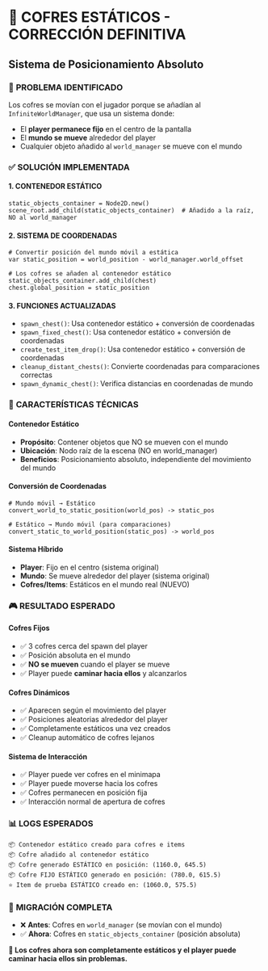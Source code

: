 # 🔧 COFRES ESTÁTICOS - CORRECCIÓN DEFINITIVA
## Sistema de Posicionamiento Absoluto

### 🎯 **PROBLEMA IDENTIFICADO**
Los cofres se movían con el jugador porque se añadían al `InfiniteWorldManager`, que usa un sistema donde:
- El **player permanece fijo** en el centro de la pantalla
- El **mundo se mueve** alrededor del player
- Cualquier objeto añadido al `world_manager` se mueve con el mundo

### ✅ **SOLUCIÓN IMPLEMENTADA**

#### **1. CONTENEDOR ESTÁTICO**
```gdscript
static_objects_container = Node2D.new()
scene_root.add_child(static_objects_container)  # Añadido a la raíz, NO al world_manager
```

#### **2. SISTEMA DE COORDENADAS**
```gdscript
# Convertir posición del mundo móvil a estática
var static_position = world_position - world_manager.world_offset

# Los cofres se añaden al contenedor estático
static_objects_container.add_child(chest)
chest.global_position = static_position
```

#### **3. FUNCIONES ACTUALIZADAS**
- `spawn_chest()`: Usa contenedor estático + conversión de coordenadas
- `spawn_fixed_chest()`: Usa contenedor estático + conversión de coordenadas  
- `create_test_item_drop()`: Usa contenedor estático + conversión de coordenadas
- `cleanup_distant_chests()`: Convierte coordenadas para comparaciones correctas
- `spawn_dynamic_chest()`: Verifica distancias en coordenadas de mundo

### 🔧 **CARACTERÍSTICAS TÉCNICAS**

#### **Contenedor Estático**
- **Propósito**: Contener objetos que NO se mueven con el mundo
- **Ubicación**: Nodo raíz de la escena (NO en world_manager)
- **Beneficios**: Posicionamiento absoluto, independiente del movimiento del mundo

#### **Conversión de Coordenadas**
```gdscript
# Mundo móvil → Estático
convert_world_to_static_position(world_pos) -> static_pos

# Estático → Mundo móvil (para comparaciones)
convert_static_to_world_position(static_pos) -> world_pos
```

#### **Sistema Híbrido**
- **Player**: Fijo en el centro (sistema original)
- **Mundo**: Se mueve alrededor del player (sistema original)
- **Cofres/Items**: Estáticos en el mundo real (NUEVO)

### 🎮 **RESULTADO ESPERADO**

#### **Cofres Fijos**
- ✅ 3 cofres cerca del spawn del player
- ✅ Posición absoluta en el mundo
- ✅ **NO se mueven** cuando el player se mueve
- ✅ Player puede **caminar hacia ellos** y alcanzarlos

#### **Cofres Dinámicos**
- ✅ Aparecen según el movimiento del player
- ✅ Posiciones aleatorias alrededor del player
- ✅ Completamente estáticos una vez creados
- ✅ Cleanup automático de cofres lejanos

#### **Sistema de Interacción**
- ✅ Player puede ver cofres en el minimapa
- ✅ Player puede moverse hacia los cofres
- ✅ Cofres permanecen en posición fija
- ✅ Interacción normal de apertura de cofres

### 📊 **LOGS ESPERADOS**
```
📦 Contenedor estático creado para cofres e items
📦 Cofre añadido al contenedor estático
📦 Cofre generado ESTÁTICO en posición: (1160.0, 645.5)
📦 Cofre FIJO ESTÁTICO generado en posición: (780.0, 615.5)
⭐ Item de prueba ESTÁTICO creado en: (1060.0, 575.5)
```

### 🔄 **MIGRACIÓN COMPLETA**
- ❌ **Antes**: Cofres en `world_manager` (se movían con el mundo)
- ✅ **Ahora**: Cofres en `static_objects_container` (posición absoluta)

**🎯 Los cofres ahora son completamente estáticos y el player puede caminar hacia ellos sin problemas.**